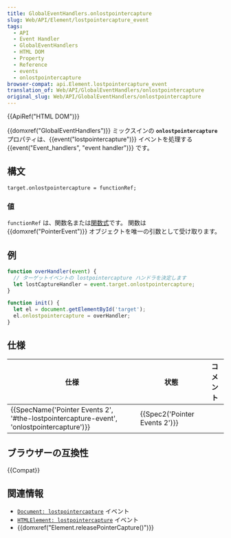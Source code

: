 ```yaml
---
title: GlobalEventHandlers.onlostpointercapture
slug: Web/API/Element/lostpointercapture_event
tags:
  - API
  - Event Handler
  - GlobalEventHandlers
  - HTML DOM
  - Property
  - Reference
  - events
  - onlostpointercapture
browser-compat: api.Element.lostpointercapture_event
translation_of: Web/API/GlobalEventHandlers/onlostpointercapture
original_slug: Web/API/GlobalEventHandlers/onlostpointercapture
---
```

{{ApiRef("HTML DOM")}}

{{domxref("GlobalEventHandlers")}} ミックスインの **`onlostpointercapture`** プロパティは、{{event("lostpointercapture")}} イベントを処理する {{event("Event_handlers", "event handler")}} です。

## 構文

```
target.onlostpointercapture = functionRef;
```

### 値

`functionRef` は、関数名または[関数式](/ja/docs/Web/JavaScript/Reference/Operators/function)です。 関数は {{domxref("PointerEvent")}} オブジェクトを唯一の引数として受け取ります。

## 例

```js
function overHandler(event) {
  // ターゲットイベントの lostpointercapture ハンドラを決定します
  let lostCaptureHandler = event.target.onlostpointercapture;
}

function init() {
  let el = document.getElementById('target');
  el.onlostpointercapture = overHandler;
}
```

## 仕様

| 仕様                                                                                                                     | 状態                                     | コメント |
| ------------------------------------------------------------------------------------------------------------------------ | ---------------------------------------- | -------- |
| {{SpecName('Pointer Events 2', '#the-lostpointercapture-event', 'onlostpointercapture')}} | {{Spec2('Pointer Events 2')}} |          |

## ブラウザーの互換性

{{Compat}}

## 関連情報

- [`Document: lostpointercapture`](/ja/docs/Web/API/Document/lostpointercapture_event) イベント
- [`HTMLElement: lostpointercapture`](/ja/docs/Web/API/HTMLElement/lostpointercapture_event) イベント
- {{domxref("Element.releasePointerCapture()")}}

